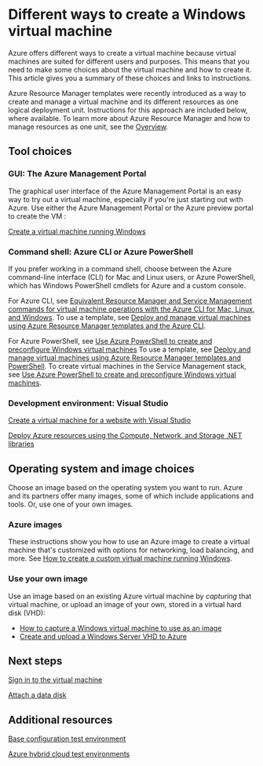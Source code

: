 <properties
	pageTitle="Different ways to create a Windows virtual machine"
	description="Lists the different ways to create a Windows virtual machine and gives links to instructions."
	services="virtual-machines"
	documentationCenter=""
	authors="cynthn"
	manager="timlt"
	editor=""
	tags="azure-resource-manager,azure-service-management"/>

<tags
	ms.service="virtual-machines"
	ms.date="09/15/2015"
	wacn.date=""/>

# Different ways to create a Windows virtual machine

Azure offers different ways to create a virtual machine because virtual machines are suited for different users and purposes. This means that you need to make some choices about the virtual machine and how to create it. This article gives you a summary of these choices and links to instructions.

Azure Resource Manager templates were recently introduced as a way to create and manage a virtual machine and its different resources as one logical deployment unit. Instructions for this approach are included below, where available. To learn more about Azure Resource Manager and how to manage resources as one unit, see the [Overview][].

## Tool choices

### GUI: The Azure Management Portal <!-- deleted by customization or Azure preview portal -->

The graphical user interface of the Azure Management Portal is an easy way to try out a virtual machine, especially if you're just starting out with Azure. Use either the Azure Management Portal or the Azure preview portal to create the <!-- deleted by customization virtual machine --><!-- keep by customization: begin --> VM <!-- keep by customization: end -->:

[Create a virtual machine running Windows][]

### Command shell: Azure CLI or Azure PowerShell

If you prefer working in a command shell, choose between the Azure command-line interface (CLI) for Mac and Linux users, or Azure PowerShell, which has Windows PowerShell cmdlets for Azure and a custom console.

For Azure CLI, see [Equivalent Resource Manager and Service Management commands for virtual machine operations with the Azure CLI for Mac, Linux, and Windows][]. To use a template, see [Deploy and manage virtual machines using Azure Resource Manager templates and the Azure CLI][].

For Azure PowerShell, see [Use Azure PowerShell to create and preconfigure Windows virtual machines][] To use a template, see [Deploy and manage virtual machines using Azure Resource Manager templates and PowerShell][]. To create virtual machines in the Service Management stack, see [Use Azure PowerShell to create and preconfigure Windows virtual machines][].

### Development environment: Visual Studio

[Create a virtual machine for a website with Visual Studio][]

[Deploy Azure resources using the Compute, Network, and Storage .NET libraries][]

## Operating system and image choices

Choose an image based on the operating system you want to run. Azure and its partners offer many images, some of which include applications and tools. Or, use one of your own images.

### Azure images

These instructions show you how to use an Azure image to create a virtual machine that's customized with options for networking, load balancing, and more. See [How to create a custom virtual machine running Windows][].

### Use your own image

Use an image based on an existing Azure virtual machine by *capturing* that virtual machine, or upload an image of your own, stored in a virtual hard disk (VHD):

- [How to capture a Windows virtual machine to use as an image][]
- [Create and upload a Windows Server VHD to Azure][]

## Next steps

[Sign in to the virtual machine][]

[Attach a data disk][]

## Additional resources
[Base configuration test environment][]

[Azure hybrid cloud test environments][]

<!-- LINKS -->
[overview]: /documentation/articles/resource-group-overview
[Create a virtual machine running Windows]: /documentation/articles/virtual-machines-windows-tutorial
<!-- deleted by customization
[Equivalent Resource Manager and Service Management commands for virtual machine operations with the Azure CLI for Mac, Linux, and Windows]: /documentation/articles/xplat-cli-azure-manage-vm-asm-arm
-->
<!-- keep by customization: begin -->

[Equivalent Resource Manager and Service Management commands for virtual machine operations with the Azure CLI for Mac, Linux, and Windows]:/documentation/articles/xplat-cli-azure-manage-vm-asm-arm
<!-- keep by customization: end -->
[Deploy and manage virtual machines using Azure Resource Manager templates and the Azure CLI]: /documentation/articles/virtual-machines-deploy-rmtemplates-azure-cli
[Create and preconfigure a Windows virtual machine with Resource Manager and Azure PowerShell]:/documentation/articles/virtual-machines-ps-create-preconfigure-windows-resource-manager-vms
[Deploy and manage virtual machines using Azure Resource Manager templates and PowerShell]: /documentation/articles/virtual-machines-deploy-rmtemplates-powershell
[Use Azure PowerShell to create and preconfigure Windows virtual machines]: /documentation/articles/virtual-machines-ps-create-preconfigure-windows-vms
[How to create a custom virtual machine running Windows]: /documentation/articles/virtual-machines-windows-create-custom
<!-- deleted by customization
[How to capture a Windows virtual machine to use as an image]: /documentation/articles/virtual-machines-capture-image-windows-server
-->
<!-- keep by customization: begin -->

[How to capture a Windows virtual machine to use as an image]:/documentation/articles/virtual-machines-capture-image-windows-server

<!-- keep by customization: end -->
[Create and upload a Windows Server VHD to Azure]: /documentation/articles/virtual-machines-create-upload-vhd-windows-server
[Create a virtual machine for a website with Visual Studio]: /documentation/articles/virtual-machines-dotnet-create-visual-studio-powershell
[Deploy Azure resources using the Compute, Network, and Storage .NET libraries]: /documentation/articles/virtual-machines-arm-deployment
[Sign in to the virtual machine]: /documentation/articles/virtual-machines-log-on-windows-server
[Attach a data disk]: /documentation/articles/storage-windows-attach-disk
[Base configuration test environment]: /documentation/articles/virtual-machines-base-configuration-test-environment
[Azure hybrid cloud test environments]: /documentation/articles/virtual-machines-hybrid-cloud-test-environments